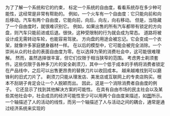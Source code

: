 为了了解一个系统和它的约束，
标定一个系统的自由度，看看系统存在多少种可能性，这经常是非常有帮助的。
例如，一个火车有一个自由度：它只能向前和向后移动。汽车有两个自由度，它能向前，向后，向左，向右移动。
但是，当隐藏了一个自由度时，就很难识别它。
例如，如果出售的所有汽车都带有锁定的方向盘，则汽车只能前进或后退。很快，这种受限制的行为就会成为常态。
道路将被设计成无需转动车轮，也能容易驾驶。
方向盘的用途会被忘记。它会变成一个衣架，就像许多家庭健身器材一样。
在以后的模型中，它可能会被完全消除。一个崇尚从众的社会的表面自由度为零。在以选择为荣的消费社会中，这可能很难理解。
然而，虽然选择很丰富，但它们仅限于相当狭窄的范围。
考虑男士剃须套件。这些仅限于各种多刀片的安全剃须刀，其中一个低于成本的手柄将消费者锁定在产品线中，之后可以出售更昂贵的替换刀片以收回成本。
越来越难找到可以磨锋利的旧式刀片了。
剃须刀只能从理发店、美发店或互联网上的专卖店购买。根本不刮胡子肯定会让一个人脱颖而出。
因此，这是一个消除消费者自由度的例子。
它还显示了找到其他解决方案的可能性。
在具有自由市场的民主社会以及某些其他社会中，社会成员的经济可能性至少可以用两个自由度来描述，如[图]()所示。
一个轴描述了人的活动的线性，而另一个轴描述了人与活动之间的耦合，通常是通过经济系统来实现的
